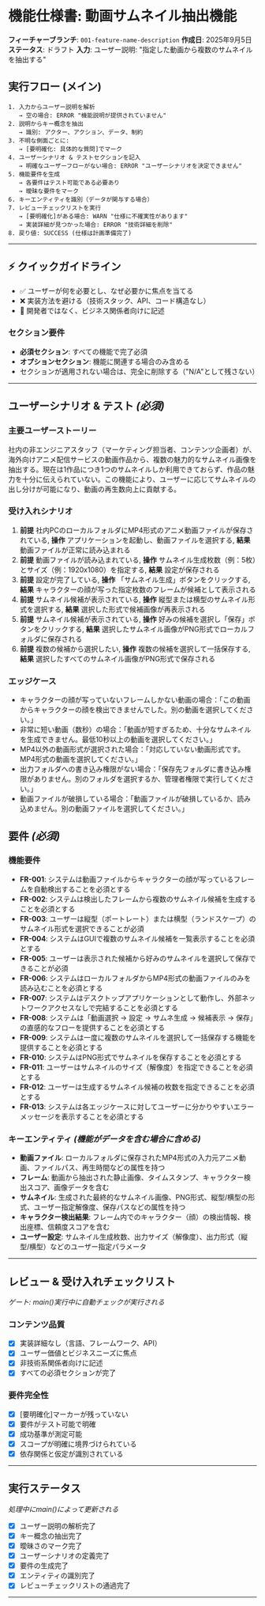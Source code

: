 
# 機能仕様書: 動画サムネイル抽出機能

**フィーチャーブランチ**: `001-feature-name-description`
**作成日**: 2025年9月5日
**ステータス**: ドラフト
**入力**: ユーザー説明: "指定した動画から複数のサムネイルを抽出する"

## 実行フロー (メイン)
```
1. 入力からユーザー説明を解析
   → 空の場合: ERROR "機能説明が提供されていません"
2. 説明からキー概念を抽出
   → 識別: アクター、アクション、データ、制約
3. 不明な側面ごとに:
   → [要明確化: 具体的な質問]でマーク
4. ユーザーシナリオ & テストセクションを記入
   → 明確なユーザーフローがない場合: ERROR "ユーザーシナリオを決定できません"
5. 機能要件を生成
   → 各要件はテスト可能である必要あり
   → 曖昧な要件をマーク
6. キーエンティティを識別（データが関与する場合）
7. レビューチェックリストを実行
   → [要明確化]がある場合: WARN "仕様に不確実性があります"
   → 実装詳細が見つかった場合: ERROR "技術詳細を削除"
8. 戻り値: SUCCESS (仕様は計画準備完了)
```

---

## ⚡ クイックガイドライン
- ✅ ユーザーが何を必要とし、なぜ必要かに焦点を当てる
- ❌ 実装方法を避ける（技術スタック、API、コード構造なし）
- 👥 開発者ではなく、ビジネス関係者向けに記述

### セクション要件
- **必須セクション**: すべての機能で完了必須
- **オプションセクション**: 機能に関連する場合のみ含める
- セクションが適用されない場合は、完全に削除する（"N/A"として残さない）

---

## ユーザーシナリオ & テスト *(必須)*

### 主要ユーザーストーリー
社内の非エンジニアスタッフ（マーケティング担当者、コンテンツ企画者）が、海外向けアニメ配信サービスの動画作品から、複数の魅力的なサムネイル画像を抽出する。現在は1作品につき1つのサムネイルしか利用できておらず、作品の魅力を十分に伝えられていない。この機能により、ユーザーに応じてサムネイルの出し分けが可能になり、動画の再生数向上に貢献する。

### 受け入れシナリオ
1. **前提** 社内PCのローカルフォルダにMP4形式のアニメ動画ファイルが保存されている, **操作** アプリケーションを起動し、動画ファイルを選択する, **結果** 動画ファイルが正常に読み込まれる
2. **前提** 動画ファイルが読み込まれている, **操作** サムネイル生成枚数（例：5枚）とサイズ（例：1920x1080）を指定する, **結果** 設定が保存される
3. **前提** 設定が完了している, **操作** 「サムネイル生成」ボタンをクリックする, **結果** キャラクターの顔が写った指定枚数のフレームが候補として表示される
4. **前提** サムネイル候補が表示されている, **操作** 縦型または横型のサムネイル形式を選択する, **結果** 選択した形式で候補画像が再表示される
5. **前提** サムネイル候補が表示されている, **操作** 好みの候補を選択し「保存」ボタンをクリックする, **結果** 選択したサムネイル画像がPNG形式でローカルフォルダに保存される
6. **前提** 複数の候補から選択したい, **操作** 複数の候補を選択して一括保存する, **結果** 選択したすべてのサムネイル画像がPNG形式で保存される

### エッジケース
- キャラクターの顔が写っていないフレームしかない動画の場合：「この動画からキャラクターの顔を検出できませんでした。別の動画を選択してください。」
- 非常に短い動画（数秒）の場合：「動画が短すぎるため、十分なサムネイルを生成できません。最低10秒以上の動画を選択してください。」
- MP4以外の動画形式が選択された場合：「対応していない動画形式です。MP4形式の動画を選択してください。」
- 出力フォルダへの書き込み権限がない場合：「保存先フォルダに書き込み権限がありません。別のフォルダを選択するか、管理者権限で実行してください。」
- 動画ファイルが破損している場合：「動画ファイルが破損しているか、読み込めません。別の動画ファイルを選択してください。」

## 要件 *(必須)*

### 機能要件
- **FR-001**: システムは動画ファイルからキャラクターの顔が写っているフレームを自動検出することを必須とする
- **FR-002**: システムは検出したフレームから複数のサムネイル候補を生成することを必須とする
- **FR-003**: ユーザーは縦型（ポートレート）または横型（ランドスケープ）のサムネイル形式を選択できることが必須
- **FR-004**: システムはGUIで複数のサムネイル候補を一覧表示することを必須とする
- **FR-005**: ユーザーは表示された候補から好みのサムネイルを選択して保存できることが必須
- **FR-006**: システムはローカルフォルダからMP4形式の動画ファイルのみを読み込むことを必須とする
- **FR-007**: システムはデスクトップアプリケーションとして動作し、外部ネットワークアクセスなしで完結することを必須とする
- **FR-008**: システムは「動画選択 → 設定 → サムネ生成 → 候補表示 → 保存」の直感的なフローを提供することを必須とする
- **FR-009**: システムは一度に複数のサムネイルを選択して一括保存する機能を提供することを必須とする
- **FR-010**: システムはPNG形式でサムネイルを保存することを必須とする
- **FR-011**: ユーザーはサムネイルのサイズ（解像度）を指定できることを必須とする
- **FR-012**: ユーザーは生成するサムネイル候補の枚数を指定できることを必須とする
- **FR-013**: システムは各エッジケースに対してユーザーに分かりやすいエラーメッセージを表示することを必須とする

### キーエンティティ *(機能がデータを含む場合に含める)*
- **動画ファイル**: ローカルフォルダに保存されたMP4形式の入力元アニメ動画、ファイルパス、再生時間などの属性を持つ
- **フレーム**: 動画から抽出された静止画像、タイムスタンプ、キャラクター検出スコア、画像データを含む
- **サムネイル**: 生成された最終的なサムネイル画像、PNG形式、縦型/横型の形式、ユーザー指定解像度、保存パスなどの属性を持つ
- **キャラクター検出結果**: フレーム内でのキャラクター（顔）の検出情報、検出座標、信頼度スコアを含む
- **ユーザー設定**: サムネイル生成枚数、出力サイズ（解像度）、出力形式（縦型/横型）などのユーザー指定パラメータ

---

## レビュー & 受け入れチェックリスト
*ゲート: main()実行中に自動チェックが実行される*

### コンテンツ品質
- [x] 実装詳細なし（言語、フレームワーク、API）
- [x] ユーザー価値とビジネスニーズに焦点
- [x] 非技術系関係者向けに記述
- [x] すべての必須セクションが完了

### 要件完全性
- [x] [要明確化]マーカーが残っていない
- [x] 要件がテスト可能で明確
- [x] 成功基準が測定可能
- [x] スコープが明確に境界づけられている
- [x] 依存関係と仮定が識別されている

---

## 実行ステータス
*処理中にmain()によって更新される*

- [x] ユーザー説明の解析完了
- [x] キー概念の抽出完了
- [x] 曖昧さのマーク完了
- [x] ユーザーシナリオの定義完了
- [x] 要件の生成完了
- [x] エンティティの識別完了
- [x] レビューチェックリストの通過完了

---